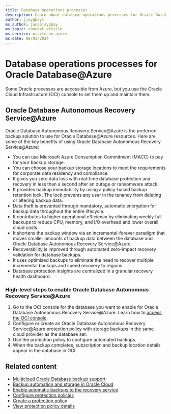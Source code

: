 ```yaml
---
title: Database operations processes
description: Learn about database operations processes for Oracle Database@Azure.
author: jjaygbay1
ms.author: jacobjaygbay
ms.topic: concept-article
ms.service: oracle-on-azure
ms.date: 08/01/2024
---
```


# Database operations processes for Oracle Database@Azure

Some Oracle processes are accessible from Azure, but you use the Oracle Cloud Infrastructure (OCI) console to set them up and maintain them.

## Oracle Database Autonomous Recovery Service@Azure

Oracle Database Autonomous Recovery Service@Azure is the preferred backup solution to use for Oracle Database@Azure resources. Here are some of the key benefits of using Oracle Database Autonomous Recovery Service@Azure:

* You can use Microsoft Azure Consumption Commitment (MACC) to pay for your backup storage.
* You can choose your backup storage locations to meet the requirements for corporate data residency and compliance.
* It gives you zero data loss with real-time database protection and recovery in less than a second after an outage or ransomware attack.
* It provides backup immutability by using a policy-based backup retention lock. The lock prevents any user in the tenancy from deleting or altering backup data.
* Data theft is prevented through mandatory, automatic encryption for backup data throughout the entire lifecycle.
* It contributes to higher operational efficiency by eliminating weekly full backups to reduce CPU, memory, and I/O overhead and lower overall cloud costs.
* It shortens the backup window via an incremental-forever paradigm that moves smaller amounts of backup data between the database and Oracle Database Autonomous Recovery Service@Azure.
* Recoverability is improved through automated zero-impact recovery validation for database backups.
* It uses optimized backups to eliminate the need to recover multiple incremental backups and speed recovery to regions.
* Database protection insights are centralized in a granular recovery health dashboard.

### High-level steps to enable Oracle Database Autonomous Recovery Service@Azure

1. Go to the OCI console for the database you want to enable for Oracle Database Autonomous Recovery Service@Azure. Learn how to [access the OCI console](oracle-database-manage-autonomous-database-resources.md).
1. Configure or create an Oracle Database Autonomous Recovery Service@Azure protection policy with storage backups in the same cloud provider as the database set.
1. Use the protection policy to configure automated backups.
1. When the backup completes, subscription and backup location details appear in the database in OCI.

## Related content

* [Multicloud Oracle Database backup support](https://docs.oracle.com/en/cloud/paas/recovery-service/dbrsu/azure-multicloud-recoveryservice.html)
* [Backup automation and storage in Oracle Cloud](https://docs.oracle.com/en/cloud/paas/recovery-service/dbrsu/backup-automation.html)
* [Enable automatic backups to the recovery service](https://docs.oracle.com/en/cloud/paas/recovery-service/dbrsu/enable-automatic-backup.html#GUID-B8A2D342-3331-42C9-8FDD-D0DB0E25F4CE)
* [Configure protection policies](https://docs.oracle.com/en/cloud/paas/recovery-service/dbrsu/overview-protection-policy.html#GUID-8C097EAF-E2B0-4231-8027-0067A2E81A00)
* [Create a protection policy](https://docs.oracle.com/en/cloud/paas/recovery-service/dbrsu/create-protection-policy.html#GUID-C73E254E-2019-4EDA-88E0-F0BA68082A65)
* [View protection policy details](https://docs.oracle.com/en/cloud/paas/recovery-service/dbrsu/view-protection-policy.html#GUID-5101A7ED-8891-4A6B-B1C4-F13F55A68FF0)
